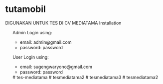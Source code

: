 # tutamobil

DIGUNAKAN UNTUK TES DI CV MEDIATAMA
Installation

<ul>


Admin Login using:
  <ul>
    <li>email: admin@gmail.com</li>
    <li>password: password</li>
  </ul>

  User Login using:
  <ul>
    <li>email: sugengwaryono@gmail.com</li>
    <li>password: password</li>
  </ul>
# tes-mediatama
# tesmediatama2
# tesmediatama3
# tesmediatama2
